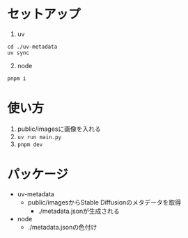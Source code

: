 # セットアップ
1. uv
```
cd ./uv-metadata
uv sync
```

2. node
```
pnpm i
```

# 使い方
1. public/imagesに画像を入れる
2. `uv run main.py`
3. `pnpm dev`

# パッケージ
- uv-metadata
  - public/imagesからStable Diffusionのメタデータを取得
    - ./metadata.jsonが生成される
- node
  - ./metadata.jsonの色付け
